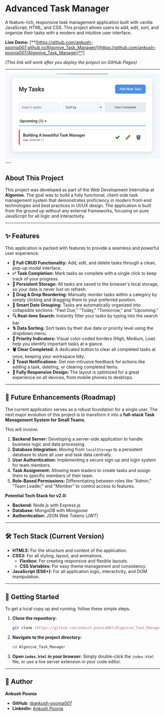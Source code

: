 # Advanced Task Manager

A feature-rich, responsive task management application built with vanilla JavaScript, HTML, and CSS. This project allows users to add, edit, sort, and organize their tasks with a modern and intuitive user interface.

**Live Demo:** [**[https://github.com/ankush-poonia007.github.io/Algonive_Task_Manager/](https://github.com/ankush-poonia007/Algonive_Task_Manager)**] 

*(This link will work after you deploy the project on GitHub Pages)*

---

![Task Manager Screenshot](https://github.com/ankush-poonia007/Algonive_Task_Manager/blob/main/task-manager-screenshot.png?raw=true)---

## About This Project

This project was developed as part of the Web Development Internship at **Algonive**. The goal was to build a fully functional, client-side task management system that demonstrates proficiency in modern front-end technologies and best practices in UI/UX design. The application is built from the ground up without any external frameworks, focusing on pure JavaScript for all logic and interactivity.

---

## ✨ Features

This application is packed with features to provide a seamless and powerful user experience:

* **📝 Full CRUD Functionality:** Add, edit, and delete tasks through a clean, pop-up modal interface.
* **✅ Task Completion:** Mark tasks as complete with a single click to keep track of your progress.
* **💾 Persistent Storage:** All tasks are saved to the browser's local storage, so your data is never lost on refresh.
* **🚀 Drag & Drop Reordering:** Manually reorder tasks within a category by simply clicking and dragging them to your preferred position.
* **📅 Smart Date Grouping:** Tasks are automatically organized into collapsible sections: "Past Due," "Today," "Tomorrow," and "Upcoming."
* **🔍 Real-time Search:** Instantly filter your tasks by typing into the search bar.
* **⇅ Data Sorting:** Sort tasks by their due date or priority level using the dropdown menu.
* **🎨 Priority Indicators:** Visual color-coded borders (High, Medium, Low) help you identify important tasks at a glance.
* **🗑️ Clear Completed:** A dedicated button to clear all completed tasks at once, keeping your workspace tidy.
* **🔔 Toast Notifications:** Get non-intrusive feedback for actions like adding a task, deleting, or clearing completed items.
* **📱 Fully Responsive Design:** The layout is optimized for a great experience on all devices, from mobile phones to desktops.

---

## 🔮 Future Enhancements (Roadmap)

The current application serves as a robust foundation for a single user. The next major evolution of this project is to transform it into a **full-stack Task Management System for Small Teams**.

This will involve:
1.  **Backend Server:** Developing a server-side application to handle business logic and data processing.
2.  **Database Integration:** Moving from `localStorage` to a persistent database to store all user and task data centrally.
3.  **User Authentication:** Implementing a secure sign-up and login system for team members.
4.  **Task Assignment:** Allowing team leaders to create tasks and assign them to specific members of their team.
5.  **Role-Based Permissions:** Differentiating between roles like "Admin," "Team Leader," and "Member" to control access to features.

**Potential Tech Stack for v2.0:**
* **Backend:** Node.js with Express.js
* **Database:** MongoDB with Mongoose
* **Authentication:** JSON Web Tokens (JWT)

---

## 🛠️ Tech Stack (Current Version)

* **HTML5:** For the structure and content of the application.
* **CSS3:** For all styling, layout, and animations.
    * **Flexbox:** For creating responsive and flexible layouts.
    * **CSS Variables:** For easy theme management and consistency.
* **JavaScript (ES6+):** For all application logic, interactivity, and DOM manipulation.

---

## 🚀 Getting Started

To get a local copy up and running, follow these simple steps.

1.  **Clone the repository:**
    ```sh
    git clone [https://github.com/ankush-poonia007/Algonive_Task_Manager.git](https://github.com/ankush-poonia007/Algonive_Task_Manager.git)
    ```
2.  **Navigate to the project directory:**
    ```sh
    cd Algonive_Task_Manager
    ```
3.  **Open `index.html` in your browser:**
    Simply double-click the `index.html` file, or use a live server extension in your code editor.

---

## 👤 Author

**Ankush Poonia**

* **GitHub:** [@ankush-poonia007](https://github.com/ankush-poonia007)
* **LinkedIn:** [Ankush Poonia](https://www.linkedin.com/in/ankushpoonia007/)

